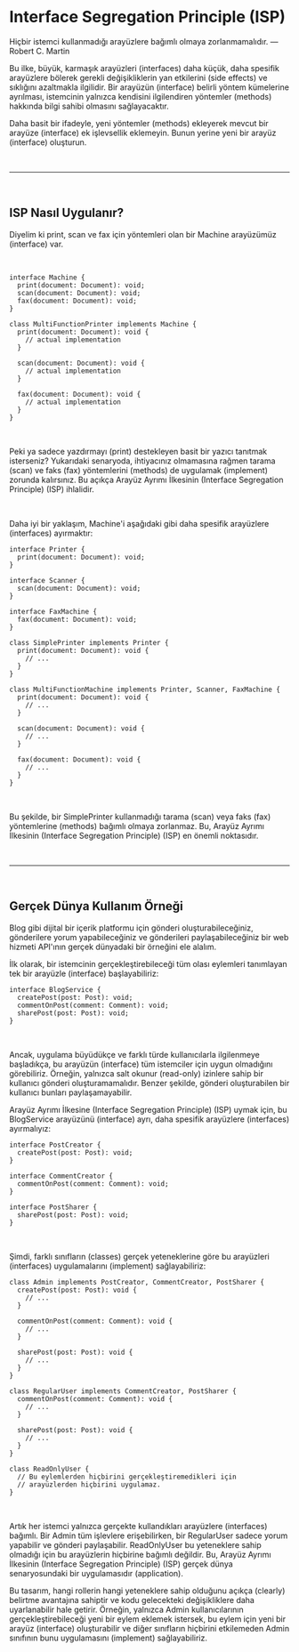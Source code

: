 <br/>

# Interface Segregation Principle (ISP)

Hiçbir istemci kullanmadığı arayüzlere bağımlı olmaya zorlanmamalıdır.
— Robert C. Martin

Bu ilke, büyük, karmaşık arayüzleri (interfaces) daha küçük, daha spesifik arayüzlere bölerek gerekli değişikliklerin yan etkilerini (side effects) ve sıklığını azaltmakla ilgilidir. Bir arayüzün (interface) belirli yöntem kümelerine ayrılması, istemcinin yalnızca kendisini ilgilendiren yöntemler (methods) hakkında bilgi sahibi olmasını sağlayacaktır.

Daha basit bir ifadeyle, yeni yöntemler (methods) ekleyerek mevcut bir arayüze (interface) ek işlevsellik eklemeyin. Bunun yerine yeni bir arayüz (interface) oluşturun.

<br/>

---

<br/>

## ISP Nasıl Uygulanır?

Diyelim ki print, scan ve fax için yöntemleri olan bir Machine arayüzümüz (interface) var.

<br/>

```tsx
interface Machine {
  print(document: Document): void;
  scan(document: Document): void;
  fax(document: Document): void;
}

class MultiFunctionPrinter implements Machine {
  print(document: Document): void {
    // actual implementation
  }

  scan(document: Document): void {
    // actual implementation
  }

  fax(document: Document): void {
    // actual implementation
  }
}
```

<br/>

Peki ya sadece yazdırmayı (print) destekleyen basit bir yazıcı tanıtmak isterseniz? Yukarıdaki senaryoda, ihtiyacınız olmamasına rağmen tarama (scan) ve faks (fax) yöntemlerini (methods) de uygulamak (implement) zorunda kalırsınız. Bu açıkça Arayüz Ayrımı İlkesinin (Interface Segregation Principle) (ISP) ihlalidir.

<br/>

Daha iyi bir yaklaşım, Machine'i aşağıdaki gibi daha spesifik arayüzlere (interfaces) ayırmaktır:

```tsx
interface Printer {
  print(document: Document): void;
}

interface Scanner {
  scan(document: Document): void;
}

interface FaxMachine {
  fax(document: Document): void;
}

class SimplePrinter implements Printer {
  print(document: Document): void {
    // ...
  }
}

class MultiFunctionMachine implements Printer, Scanner, FaxMachine {
  print(document: Document): void {
    // ...
  }

  scan(document: Document): void {
    // ...
  }

  fax(document: Document): void {
    // ...
  }
}
```

<br/>

Bu şekilde, bir SimplePrinter kullanmadığı tarama (scan) veya faks (fax) yöntemlerine (methods) bağımlı olmaya zorlanmaz. Bu, Arayüz Ayrımı İlkesinin (Interface Segregation Principle) (ISP) en önemli noktasıdır.

<br/>

---

<br/>

## Gerçek Dünya Kullanım Örneği

Blog gibi dijital bir içerik platformu için gönderi oluşturabileceğiniz, gönderilere yorum yapabileceğiniz ve gönderileri paylaşabileceğiniz bir web hizmeti API'ının gerçek dünyadaki bir örneğini ele alalım.

İlk olarak, bir istemcinin gerçekleştirebileceği tüm olası eylemleri tanımlayan tek bir arayüzle (interface) başlayabiliriz:

```tsx
interface BlogService {
  createPost(post: Post): void;
  commentOnPost(comment: Comment): void;
  sharePost(post: Post): void;
}
```

<br/>

Ancak, uygulama büyüdükçe ve farklı türde kullanıcılarla ilgilenmeye başladıkça, bu arayüzün (interface) tüm istemciler için uygun olmadığını görebiliriz. Örneğin, yalnızca salt okunur (read-only) izinlere sahip bir kullanıcı gönderi oluşturamamalıdır. Benzer şekilde, gönderi oluşturabilen bir kullanıcı bunları paylaşamayabilir.

Arayüz Ayrımı İlkesine (Interface Segregation Principle) (ISP) uymak için, bu BlogService arayüzünü (interface) ayrı, daha spesifik arayüzlere (interfaces) ayırmalıyız:

```tsx
interface PostCreator {
  createPost(post: Post): void;
}

interface CommentCreator {
  commentOnPost(comment: Comment): void;
}

interface PostSharer {
  sharePost(post: Post): void;
}
```

<br/>

Şimdi, farklı sınıfların (classes) gerçek yeteneklerine göre bu arayüzleri (interfaces) uygulamalarını (implement) sağlayabiliriz:

```tsx
class Admin implements PostCreator, CommentCreator, PostSharer {
  createPost(post: Post): void {
    // ...
  }

  commentOnPost(comment: Comment): void {
    // ...
  }

  sharePost(post: Post): void {
    // ...
  }
}

class RegularUser implements CommentCreator, PostSharer {
  commentOnPost(comment: Comment): void {
    // ...
  }

  sharePost(post: Post): void {
    // ...
  }
}

class ReadOnlyUser {
  // Bu eylemlerden hiçbirini gerçekleştiremedikleri için
  // arayüzlerden hiçbirini uygulamaz.
}
```

<br/>

Artık her istemci yalnızca gerçekte kullandıkları arayüzlere (interfaces) bağımlı. Bir Admin tüm işlevlere erişebilirken, bir RegularUser sadece yorum yapabilir ve gönderi paylaşabilir. ReadOnlyUser bu yeteneklere sahip olmadığı için bu arayüzlerin hiçbirine bağımlı değildir.
Bu, Arayüz Ayrımı İlkesinin (Interface Segregation Principle) (ISP) gerçek dünya senaryosundaki bir uygulamasıdır (application).

Bu tasarım, hangi rollerin hangi yeteneklere sahip olduğunu açıkça (clearly) belirtme avantajına sahiptir ve kodu gelecekteki değişikliklere daha uyarlanabilir hale getirir. Örneğin, yalnızca Admin kullanıcılarının gerçekleştirebileceği yeni bir eylem eklemek istersek, bu eylem için yeni bir arayüz (interface) oluşturabilir ve diğer sınıfların hiçbirini etkilemeden Admin sınıfının bunu uygulamasını (implement) sağlayabiliriz.

